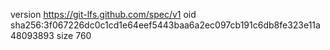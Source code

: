 version https://git-lfs.github.com/spec/v1
oid sha256:3f067226dc0c1cd1e64eef5443baa6a2ec097cb191c6db8fe323e11a48093893
size 760
